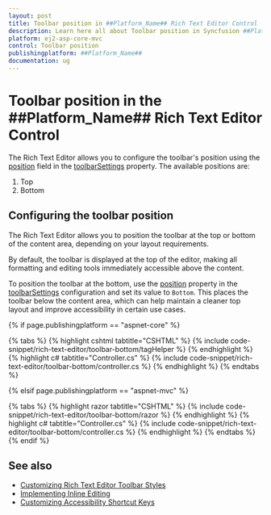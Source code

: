 ```yaml
---
layout: post
title: Toolbar position in ##Platform_Name## Rich Text Editor Control | Syncfusion
description: Learn here all about Toolbar position in Syncfusion ##Platform_Name## Rich Text Editor control of Syncfusion Essential JS 2 and more.
platform: ej2-asp-core-mvc
control: Toolbar position
publishingplatform: ##Platform_Name##
documentation: ug
---
```


# Toolbar position in the ##Platform_Name## Rich Text Editor Control

The Rich Text Editor allows you to configure the toolbar's position using the [position](https://help.syncfusion.com/cr/aspnetmvc-js2/Syncfusion.EJ2.RichTextEditor.RichTextEditorToolbarSettings.html#Syncfusion_EJ2_RichTextEditor_RichTextEditorToolbarSettings_Position) field in the [toolbarSettings](https://help.syncfusion.com/cr/aspnetmvc-js2/Syncfusion.EJ2.RichTextEditor.RichTextEditor.html#Syncfusion_EJ2_RichTextEditor_RichTextEditor_ToolbarSettings) property. The available positions are:

1. Top 
2. Bottom

## Configuring the toolbar position

The Rich Text Editor allows you to position the toolbar at the top or bottom of the content area, depending on your layout requirements.

By default, the toolbar is displayed at the top of the editor, making all formatting and editing tools immediately accessible above the content.

To position the toolbar at the bottom, use the [position](https://help.syncfusion.com/cr/aspnetmvc-js2/Syncfusion.EJ2.RichTextEditor.RichTextEditorToolbarSettings.html#Syncfusion_EJ2_RichTextEditor_RichTextEditorToolbarSettings_Position) property in the [toolbarSettings](https://help.syncfusion.com/cr/aspnetmvc-js2/Syncfusion.EJ2.RichTextEditor.RichTextEditor.html#Syncfusion_EJ2_RichTextEditor_RichTextEditor_ToolbarSettings) configuration and set its value to `Bottom`. This places the toolbar below the content area, which can help maintain a cleaner top layout and improve accessibility in certain use cases.

{% if page.publishingplatform == "aspnet-core" %}

{% tabs %}
{% highlight cshtml tabtitle="CSHTML" %}
{% include code-snippet/rich-text-editor/toolbar-bottom/tagHelper %}
{% endhighlight %}
{% highlight c# tabtitle="Controller.cs" %}
{% include code-snippet/rich-text-editor/toolbar-bottom/controller.cs %}
{% endhighlight %}
{% endtabs %}

{% elsif page.publishingplatform == "aspnet-mvc" %}

{% tabs %}
{% highlight razor tabtitle="CSHTML" %}
{% include code-snippet/rich-text-editor/toolbar-bottom/razor %}
{% endhighlight %}
{% highlight c# tabtitle="Controller.cs" %}
{% include code-snippet/rich-text-editor/toolbar-bottom/controller.cs %}
{% endhighlight %}
{% endtabs %}
{% endif %}

## See also

* [Customizing Rich Text Editor Toolbar Styles](../style#customizing-the-rich-text-editors-toolbar)
* [Implementing Inline Editing](../editor-types/inline-editing)
* [Customizing Accessibility Shortcut Keys](../accessibility#keyboard-navigation)